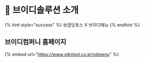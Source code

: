 # 👋 브이디솔루션 소개

{% hint style="success" %}
보끔당포스 X 브이디메뉴&#x20;
{% endhint %}

## 브이디컴퍼니 홈페이지

{% embed url="https://www.vdrobot.co.kr/vdmenu" %}
